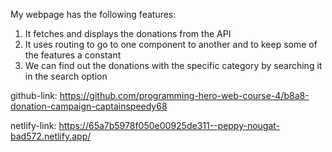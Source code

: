 My webpage has the following features:
1. It fetches and displays the donations from the API
2. It uses routing to go to one component to another and to keep some of the features a constant
3. We can find out the donations with the specific category by searching it in the search option

github-link: https://github.com/programming-hero-web-course-4/b8a8-donation-campaign-captainspeedy68

netlify-link: https://65a7b5978f050e00925de311--peppy-nougat-bad572.netlify.app/